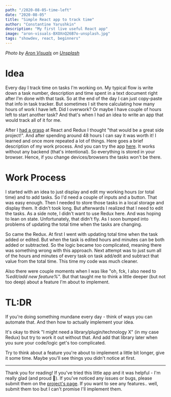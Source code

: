 ```yaml
---
path: "/2020-08-05-time-left"
date: "2020-08-05"
title: "Simple React app to track time"
author: "Constantine Yarushkin"
description: "My first live useful React app"
image: "aron-visuals-BXOXnQ26B7o-unsplash.jpg"
tags: "showdev, react, beginners"
---
```


_Photo by_ [_Aron Visuals_](https://unsplash.com/@aronvisuals?utm_source=unsplash&amp;utm_medium=referral&amp;utm_content=creditCopyText) _on_ [_Unsplash_](https://unsplash.com/?utm_source=unsplash&amp;utm_medium=referral&amp;utm_content=creditCopyText)

# Idea

Every day I track time on tasks I'm working on. My typical flow is write down a task number, description and time spent in a text document right after I'm done with that task. So at the end of the day I can just copy-paste that info in task tracker. But sometimes I sit there calculating how many hours of work I have left. Did I overwork? Or maybe I have couple of hours left to start another task? And that's when I had an idea to write an app that would track all of it for me.

After I [had a grasp](https://dev.to/c_v_ya/django-react-redux-and-jwt-3jn4) at React and Redux I thought "that would be a great side project!". And after spending around 48 hours I can say it was worth it! I learned and once more repeated a lot of things. Here goes a brief description of my work process. And you can try the app [here](https://time-left.netlify.app/). It works without any backend (that's intentional). So everything is stored in your browser. Hence, if you change devices/browsers the tasks won't be there.

# Work Process

I started with an idea to just display and edit my working hours (or total time) and to add tasks. So I'd need a couple of inputs and a button. That was easy enough. Then I needed to store those tasks in a local storage and display them. It didn't took long. But afterwards I realized that I need to edit the tasks. As a side note, I didn't want to use Redux here. And was hoping to lean on state. Unfortunately, that didn't fly. As I soon bumped into problems of updating the total time when the tasks are changing.

So came the Redux. At first I went with updating total time when the task added or edited. But when the task is edited hours and minutes can be both added or subtracted. So the logic became too complicated, meaning there was something wrong with this approach. Next attempt was to just sum all of the hours and minutes of every task on task add/edit and subtract that value from the total time. This time my code was much cleaner.

Also there were couple moments when I was like "oh, fck, I also need to _%edit/add new feature%_". But that taught me to think a little deeper (but not too deep) about a feature I'm about to implement.

# TL:DR

If you're doing something mundane every day - think of ways you can automate that. And then how to actually implement your idea.

It's okay to think "I might need a library/plugin/technology X" (in my case Redux) but try to work it out without that. And add that library later when you sure your code/logic get's too complicated.

Try to think about a feature you're about to implement a little bit longer, give it some time. Maybe you'll see things you didn't notice at first.

---

Thank you for reading! If you've tried this little app and it was helpful - I'm really glad (and proud :wolf:). If you've noticed any issues or bugs, please submit them on the [project's page](https://github.com/c-v-ya/time-left). If you want to see any features.. well, submit them too but I can't promise I'll implement them.
